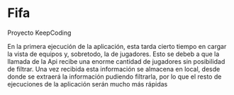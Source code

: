 # Fifa
Proyecto KeepCoding

En la primera ejecución de la aplicación, esta tarda cierto tiempo en cargar la vista de equipos y, sobretodo, la de jugadores. Esto se debeb a que la llamada de la Api recibe una enorme cantidad de jugadores sin posibilidad de filtrar. Una vez recibida esta información se almacena en local, desde donde se extraerá la información pudiendo filtrarla, por lo que el resto de ejecuciones de la aplicación serán mucho más rápidas
